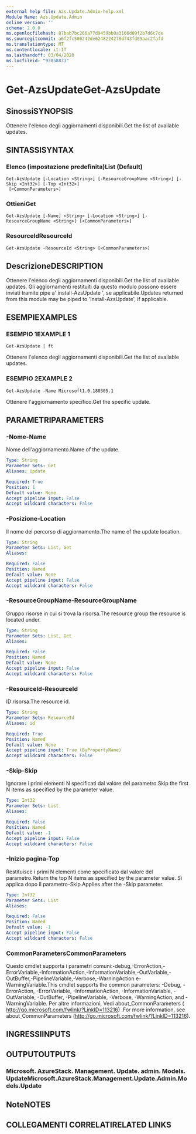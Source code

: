 ```yaml
---
external help file: Azs.Update.Admin-help.xml
Module Name: Azs.Update.Admin
online version: ''
schema: 2.0.0
ms.openlocfilehash: 87bab7bc266a77d9459bb0a3166d09f2b7d6c7de
ms.sourcegitcommit: a6f2fc500242de6248224278d743fd09aac2fafd
ms.translationtype: MT
ms.contentlocale: it-IT
ms.lasthandoff: 03/04/2020
ms.locfileid: "93858833"
---
```

# <span data-ttu-id="41149-101">Get-AzsUpdate</span><span class="sxs-lookup"><span data-stu-id="41149-101">Get-AzsUpdate</span></span>

## <span data-ttu-id="41149-102">Sinossi</span><span class="sxs-lookup"><span data-stu-id="41149-102">SYNOPSIS</span></span>
<span data-ttu-id="41149-103">Ottenere l'elenco degli aggiornamenti disponibili.</span><span class="sxs-lookup"><span data-stu-id="41149-103">Get the list of available updates.</span></span>

## <span data-ttu-id="41149-104">SINTASSI</span><span class="sxs-lookup"><span data-stu-id="41149-104">SYNTAX</span></span>

### <span data-ttu-id="41149-105">Elenco (impostazione predefinita)</span><span class="sxs-lookup"><span data-stu-id="41149-105">List (Default)</span></span>
```
Get-AzsUpdate [-Location <String>] [-ResourceGroupName <String>] [-Skip <Int32>] [-Top <Int32>]
 [<CommonParameters>]
```

### <span data-ttu-id="41149-106">Ottieni</span><span class="sxs-lookup"><span data-stu-id="41149-106">Get</span></span>
```
Get-AzsUpdate [-Name] <String> [-Location <String>] [-ResourceGroupName <String>] [<CommonParameters>]
```

### <span data-ttu-id="41149-107">ResourceId</span><span class="sxs-lookup"><span data-stu-id="41149-107">ResourceId</span></span>
```
Get-AzsUpdate -ResourceId <String> [<CommonParameters>]
```

## <span data-ttu-id="41149-108">Descrizione</span><span class="sxs-lookup"><span data-stu-id="41149-108">DESCRIPTION</span></span>
<span data-ttu-id="41149-109">Ottenere l'elenco degli aggiornamenti disponibili.</span><span class="sxs-lookup"><span data-stu-id="41149-109">Get the list of available updates.</span></span> <span data-ttu-id="41149-110">Gli aggiornamenti restituiti da questo modulo possono essere inviati tramite pipe a' install-AzsUpdate ', se applicabile.</span><span class="sxs-lookup"><span data-stu-id="41149-110">Updates returned from this module may be piped to 'Install-AzsUpdate', if applicable.</span></span>

## <span data-ttu-id="41149-111">ESEMPI</span><span class="sxs-lookup"><span data-stu-id="41149-111">EXAMPLES</span></span>

### <span data-ttu-id="41149-112">ESEMPIO 1</span><span class="sxs-lookup"><span data-stu-id="41149-112">EXAMPLE 1</span></span>
```
Get-AzsUpdate | ft
```

<span data-ttu-id="41149-113">Ottenere l'elenco degli aggiornamenti disponibili.</span><span class="sxs-lookup"><span data-stu-id="41149-113">Get the list of available updates.</span></span>

### <span data-ttu-id="41149-114">ESEMPIO 2</span><span class="sxs-lookup"><span data-stu-id="41149-114">EXAMPLE 2</span></span>
```
Get-AzsUpdate -Name Microsoft1.0.180305.1
```

<span data-ttu-id="41149-115">Ottenere l'aggiornamento specifico.</span><span class="sxs-lookup"><span data-stu-id="41149-115">Get the specific update.</span></span>

## <span data-ttu-id="41149-116">PARAMETRI</span><span class="sxs-lookup"><span data-stu-id="41149-116">PARAMETERS</span></span>

### <span data-ttu-id="41149-117">-Nome</span><span class="sxs-lookup"><span data-stu-id="41149-117">-Name</span></span>
<span data-ttu-id="41149-118">Nome dell'aggiornamento.</span><span class="sxs-lookup"><span data-stu-id="41149-118">Name of the update.</span></span>

```yaml
Type: String
Parameter Sets: Get
Aliases: Update

Required: True
Position: 1
Default value: None
Accept pipeline input: False
Accept wildcard characters: False
```

### <span data-ttu-id="41149-119">-Posizione</span><span class="sxs-lookup"><span data-stu-id="41149-119">-Location</span></span>
<span data-ttu-id="41149-120">Il nome del percorso di aggiornamento.</span><span class="sxs-lookup"><span data-stu-id="41149-120">The name of the update location.</span></span>

```yaml
Type: String
Parameter Sets: List, Get
Aliases:

Required: False
Position: Named
Default value: None
Accept pipeline input: False
Accept wildcard characters: False
```

### <span data-ttu-id="41149-121">-ResourceGroupName</span><span class="sxs-lookup"><span data-stu-id="41149-121">-ResourceGroupName</span></span>
<span data-ttu-id="41149-122">Gruppo risorse in cui si trova la risorsa.</span><span class="sxs-lookup"><span data-stu-id="41149-122">The resource group the resource is located under.</span></span>

```yaml
Type: String
Parameter Sets: List, Get
Aliases:

Required: False
Position: Named
Default value: None
Accept pipeline input: False
Accept wildcard characters: False
```

### <span data-ttu-id="41149-123">-ResourceId</span><span class="sxs-lookup"><span data-stu-id="41149-123">-ResourceId</span></span>
<span data-ttu-id="41149-124">ID risorsa.</span><span class="sxs-lookup"><span data-stu-id="41149-124">The resource id.</span></span>

```yaml
Type: String
Parameter Sets: ResourceId
Aliases: id

Required: True
Position: Named
Default value: None
Accept pipeline input: True (ByPropertyName)
Accept wildcard characters: False
```

### <span data-ttu-id="41149-125">-Skip</span><span class="sxs-lookup"><span data-stu-id="41149-125">-Skip</span></span>
<span data-ttu-id="41149-126">Ignorare i primi elementi N specificati dal valore del parametro.</span><span class="sxs-lookup"><span data-stu-id="41149-126">Skip the first N items as specified by the parameter value.</span></span>

```yaml
Type: Int32
Parameter Sets: List
Aliases:

Required: False
Position: Named
Default value: -1
Accept pipeline input: False
Accept wildcard characters: False
```

### <span data-ttu-id="41149-127">-Inizio pagina</span><span class="sxs-lookup"><span data-stu-id="41149-127">-Top</span></span>
<span data-ttu-id="41149-128">Restituisce i primi N elementi come specificato dal valore del parametro.</span><span class="sxs-lookup"><span data-stu-id="41149-128">Return the top N items as specified by the parameter value.</span></span>
<span data-ttu-id="41149-129">Si applica dopo il parametro-Skip.</span><span class="sxs-lookup"><span data-stu-id="41149-129">Applies after the -Skip parameter.</span></span>

```yaml
Type: Int32
Parameter Sets: List
Aliases:

Required: False
Position: Named
Default value: -1
Accept pipeline input: False
Accept wildcard characters: False
```

### <span data-ttu-id="41149-130">CommonParameters</span><span class="sxs-lookup"><span data-stu-id="41149-130">CommonParameters</span></span>
<span data-ttu-id="41149-131">Questo cmdlet supporta i parametri comuni:-debug,-ErrorAction,-ErrorVariable,-InformationAction,-InformationVariable,-OutVariable,-OutBuffer,-PipelineVariable,-Verbose,-WarningAction e-WarningVariable.</span><span class="sxs-lookup"><span data-stu-id="41149-131">This cmdlet supports the common parameters: -Debug, -ErrorAction, -ErrorVariable, -InformationAction, -InformationVariable, -OutVariable, -OutBuffer, -PipelineVariable, -Verbose, -WarningAction, and -WarningVariable.</span></span> <span data-ttu-id="41149-132">Per altre informazioni, Vedi about_CommonParameters ( http://go.microsoft.com/fwlink/?LinkID=113216) .</span><span class="sxs-lookup"><span data-stu-id="41149-132">For more information, see about_CommonParameters (http://go.microsoft.com/fwlink/?LinkID=113216).</span></span>

## <span data-ttu-id="41149-133">INGRESSI</span><span class="sxs-lookup"><span data-stu-id="41149-133">INPUTS</span></span>

## <span data-ttu-id="41149-134">OUTPUT</span><span class="sxs-lookup"><span data-stu-id="41149-134">OUTPUTS</span></span>

### <span data-ttu-id="41149-135">Microsoft. AzureStack. Management. Update. admin. Models. Update</span><span class="sxs-lookup"><span data-stu-id="41149-135">Microsoft.AzureStack.Management.Update.Admin.Models.Update</span></span>

## <span data-ttu-id="41149-136">Note</span><span class="sxs-lookup"><span data-stu-id="41149-136">NOTES</span></span>

## <span data-ttu-id="41149-137">COLLEGAMENTI CORRELATI</span><span class="sxs-lookup"><span data-stu-id="41149-137">RELATED LINKS</span></span>

